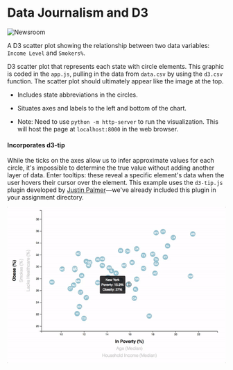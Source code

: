 # Data Journalism and D3

![Newsroom](https://media.giphy.com/media/v2xIous7mnEYg/giphy.gif)


A D3 scatter plot showing the relationship between two data variables: `Income Level` and `Smokers%`.

D3 scatter plot that represents each state with circle elements. This graphic is coded in the `app.js`, pulling in the data from `data.csv` by using the `d3.csv` function. The scatter plot should ultimately appear like the image at the top.

* Includes state abbreviations in the circles.

* Situates axes and labels to the left and bottom of the chart.

* Note: Need to use `python -m http-server` to run the visualization. This will host the page at `localhost:8000` in the web browser.

####  Incorporates d3-tip

While the ticks on the axes allow us to infer approximate values for each circle, it's impossible to determine the true value without adding another layer of data. Enter tooltips: these reveal a specific element's data when the user hovers their cursor over the element. This example uses the `d3-tip.js` plugin developed by [Justin Palmer](https://github.com/Caged)—we've already included this plugin in your assignment directory.

![8-tooltip](images/8-tooltip.gif)

